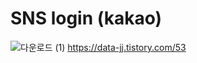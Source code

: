 # SNS login (kakao)

![다운로드 (1)](https://user-images.githubusercontent.com/102004753/230283164-947c7899-5e6f-4e64-9377-5a34b3784280.png)
https://data-jj.tistory.com/53
